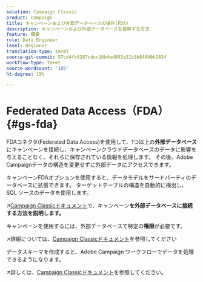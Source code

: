 ```yaml
---
solution: Campaign Classic
product: campaign
title: キャンペーンおよび外部データベースの操作(FDA)
description: キャンペーンおよび外部データベースを使用する方法
feature: 概要
role: Data Engineer
level: Beginner
translation-type: tm+mt
source-git-commit: 57cd4fb8287cdcc16b4ed803a31b3b84840b2834
workflow-type: tm+mt
source-wordcount: '185'
ht-degree: 19%

---
```


# Federated Data Access（FDA）{#gs-fda}

FDAコネクタ(Federated Data Access)を使用して、1つ以上の&#x200B;**外部データベース**&#x200B;にキャンペーンを接続し、キャンペーンクラウドデータベースのデータに影響を与えることなく、それらに保存されている情報を処理します。 その後、Adobe Campaignデータの構造を変更せずに外部データにアクセスできます。

キャンペーンFDAオプションを使用すると、データモデルをサードパーティのデータベースに拡張できます。 ターゲットテーブルの構造を自動的に検出し、SQL ソースのデータを使用します。

:arrow_upper_right:[Campaign Classicドキュメント](https://experienceleague.adobe.com/docs/campaign-classic/using/installing-campaign-classic/accessing-external-database/configure-fda/config-databases/configure-fda.html)で、キャンペーン&#x200B;**を外部データベースに接続する方法を説明します。**

キャンペーンを使用するには、外部データベースで特定の&#x200B;**権限**&#x200B;が必要です。

:arrow_upper_right:詳細については、[Campaign Classicドキュメント](https://experienceleague.adobe.com/docs/campaign-classic/using/installing-campaign-classic/accessing-external-database/configure-fda/remote-database-access-rights.html)を参照してください

データスキーマを作成すると、Adobe Campaign ワークフローでデータを処理できるようになります。

:arrow_upper_right:詳しくは、[Campaign Classicドキュメント](https://experienceleague.adobe.com/docs/campaign-classic/using/automating-with-workflows/advanced-management/accessing-an-external-database--fda-.html)を参照してください。